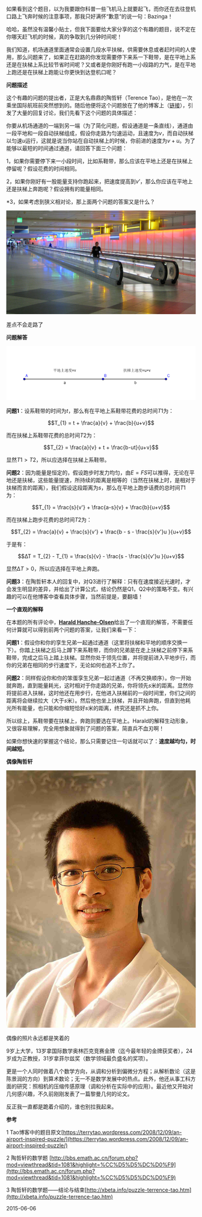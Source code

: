 
如果看到这个题目，以为我要跟你科普一些飞机马上就要起飞，而你还在去往登机口路上飞奔时候的注意事项，那我只好满怀“歉意”的说一句：Bazinga！

哈哈，虽然没有温馨小贴士，但我下面要给大家分享的这个有趣的题目，说不定在你哪天赶飞机的时候，真的争取到几分钟时间呢！

我们知道，机场通道里面通常会设置几段水平扶梯，供需要休息或者赶时间的人使用，那么问题来了，如果正在赶路的你发现需要停下来系一下鞋带，是在平地上系还是在扶梯上系比较节省时间呢？又或者是你刚好有跑一小段路的力气，是在平地上跑还是在扶梯上跑能让你更快到达登机口呢？

**问题描述**

这个有趣的问题的提出者，正是大名鼎鼎的陶哲轩（Terence Tao），是他在一次乘坐国际航班前突然想到的。随后他便将这个问题放在了他的博客上（[链接](https://terrytao.wordpress.com/2008/12/09/an-airport-inspired-puzzle/)），引发了大量的回复讨论，我们先看下这个问题的具体描述：

你要从机场通道的一端到另一端（为了简化问题，假设通道是一条直线），通道由一段平地和一段自动扶梯组成，假设你走路为匀速运动，且速度为$v$，而自动扶梯以匀速$u$运行，这就是说当你站在自动扶梯上的时候，你前进的速度为$v+u$。为了能够以最短的时间通过通道，请回答下面三个问题：

1，如果你需要停下来一小段时间，比如系鞋带，那么应该在平地上还是在扶梯上停留呢？假设花费的时间相同。

2，如果你刚好有一股能量支持你跑起来，把速度提高到$v’$，那么你应该在平地上还是扶梯上奔跑呢？假设拥有的能量相同。

\*3，如果考虑到狭义相对论，那上面两个问题的答案又是什么？

![](assets/陶哲轩跑步机问题/2015060601.jpg)

差点不会走路了

**问题解答**

![](assets/陶哲轩跑步机问题/2016060603.png)

**问题1**：设系鞋带的时间为$t$，那么有在平地上系鞋带花费的总时间$T1$为：

$$T_{1} = t + \frac{a}{v} + \frac{b}{u+v}$$

而在扶梯上系鞋带花费的总时间$T2$为：

$$T_{2} = \frac{a}{v} + t + \frac{b-ut}{u+v}$$

显然$T1>T2$，所以应选择在扶梯上系鞋带。

**问题2**：因为能量是恒定的，假设跑步时发力均匀，由$E=FS$可以推得，无论在平地还是扶梯，这些能量提速，所持续的距离是相等的（当然在扶梯上时，是相对于扶梯而言的距离），我们假设这段距离为$s$，那么在平地上跑步话费的总时间$T1$为：

$$T_{1} = \frac{s}{v'} + \frac{a-s}{v} + \frac{b}{u+v}$$

而在扶梯上跑步花费的总时间$T2$为：

$$T_{2} = \frac{a}{v} + \frac{s}{v'} + \frac{b - s - \frac{s}{v'}u }{u+v}$$

于是有：

$$∆T = T_{2} - T_{1} = \frac{s}{v} - \frac{s - \frac{s}{v'}u }{u+v}$$

显然$∆T>0$，所以应选择在平地上奔跑。

**问题3**：在陶哲轩本人的回复中，对Q3进行了解释：只有在速度接近光速时，才会发生明显的差异，并给出了计算公式，结论仍然是Q1，Q2中的策略不变。有兴趣的可以在他博客中查看具体步骤，当然前提是，要翻墙！

**一个直观的解释**

在本题的所有评论中，[**Harald Hanche-Olsen**](http://www.math.ntnu.no/~hanche/)给出了一个直观的解答，不需要任何计算就可以得到前两个问题的答案，让我们来看一下：

**问题1**：假设你和你的孪生兄弟一起通过通道（这里将扶梯和平地的顺序交换一下）。你踏上扶梯之后马上蹲下来系鞋带，而你的兄弟是在走上扶梯之前停下来系鞋带，完成之后马上踏上扶梯。显然你处于领先位置，并将提前进入平地步行，而你的兄弟在相同的步行速度下，无论如何也追不上你了。

**问题2**：同样假设你和你的笨蛋孪生兄弟一起过通道（不再交换顺序）。你一开始就奔跑，直到能量耗光，这时相对于你走路的兄弟，你将领先$s$米的距离。显然你将提前进入扶梯，这时他还在用步行，在他进入扶梯前的一段时间里，你们之间的距离将会继续拉大（大于$s$米）。然后他也坐上扶梯，并且开始奔跑，但直到他耗光所有能量，也只能和你缩短恰好$s$米的距离，终究还是抓不上你。

所以综上，系鞋带要在扶梯上，奔跑则要选在平地上。Harald的解释生动形象，又很容易理解，完全用想象就得到了问题的答案，简直兵不血刃啊！

如果你想快速的掌握这个结论，那么只需要记住一句话就可以了：**速度越均匀，时间越短。**


**偶像陶哲轩**

![](assets/陶哲轩跑步机问题/2015060602.jpg)

偶像的照片永远都是笑着的

9岁上大学，13岁拿国际数学奥林匹克竞赛金牌（迄今最年轻的金牌获奖者），24岁成为正教授，31岁拿菲尔兹奖（数学领域最负盛名的奖项）。

更是一个人同时做着八个数学方向，从调和分析到偏微分方程；从解析数论（这是陈景润的方向）到算术数论；无一不是数学发展中的热点。此外，他还从事工科方面的研究：照相机的压缩传感原理（调和分析在实际中的应用）。最近他又开始对几何感兴趣，不久前刚刚发表了一篇黎曼几何的论文。

反正我一直都是跪着介绍的，谁也别拉我起来。

**参考**

1 Tao博客中的题目原文[https://terrytao.wordpress.com/2008/12/09/an-airport-inspired-puzzle/](https://terrytao.wordpress.com/2008/12/09/an-airport-inspired-puzzle/)

2 陶哲轩的数学题 [http://bbs.emath.ac.cn/forum.php?mod=viewthread&tid=1081&highlight=%CC%D5%D5%DC%D0%F9](http://bbs.emath.ac.cn/forum.php?mod=viewthread&tid=1081&highlight=%CC%D5%D5%DC%D0%F9)

3 陶哲轩的数学题——结论与结束[http://xbeta.info/puzzle-terrence-tao.htm](http://xbeta.info/puzzle-terrence-tao.htm)

2015-06-06

